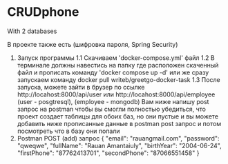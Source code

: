 # CRUDphone
With 2 databases

В проекте также есть (шифровка пароля, Spring Security)

1. Запуск программы
   1.1 Скачиваем 'docker-compose.yml' файл
   1.2 В терминале должны навестись на папку где расположен скаченный файл и прописать команду 'docker compose up -d' или же сразу запускаем команду docker pull writeb/greetgo-docker-task
   1.3 После запуска, можете зайти в брузер по ссылке http://locahost:8000/api/user или http://locahost:8000/api/employee
     (user - posgtresql), (employee - mongodb)
   Вам ниже напишу post запрос на postman чтобы вы смогли полностью убедиться, что проект создает таблицы для обоих баз,
     но они пустые и вы можете добавить ниже прописанные данные в postman post запрос и потом посмотреть что в базу они попали
2. Postman POST (add) запрос
   {
        "email": "rauangmail.com",
        "password": "qweqwe",
        "fullName": "Rauan Amantaiuly",
        "birthYear": "2004-06-24",
        "firstPhone": "87762413701",
        "secondPhone": "87066551458"
   }
